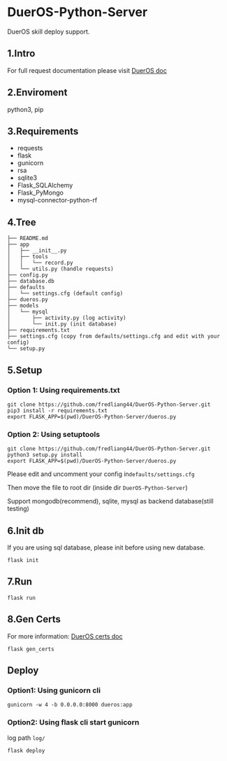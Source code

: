 # DuerOS-Python-Server
DuerOS skill deploy support.

## 1.Intro

For full request documentation please visit [DuerOS doc](https://dueros.baidu.com/didp/doc/dueros-bot-platform/dbp-custom/request_markdown)

## 2.Enviroment

python3, pip

## 3.Requirements

* requests
* flask
* gunicorn
* rsa
* sqlite3
* Flask_SQLAlchemy
* Flask_PyMongo
* mysql-connector-python-rf

## 4.Tree

```shell
├── README.md
├── app
│   ├── __init__.py
│   ├── tools
│   │   └── record.py
│   └── utils.py (handle requests)
├── config.py
├── database.db
├── defaults
│   └── settings.cfg (default config)
├── dueros.py
├── models
│   └── mysql
│       ├── activity.py (log activity)
│       └── init.py (init database)
├── requirements.txt
├── settings.cfg (copy from defaults/settings.cfg and edit with your config)
└── setup.py
```

## 5.Setup

### Option 1: Using requirements.txt
```shell
git clone https://github.com/fredliang44/DuerOS-Python-Server.git
pip3 install -r requirements.txt
export FLASK_APP=$(pwd)/DuerOS-Python-Server/dueros.py
```

### Option 2: Using setuptools
```shell
git clone https://github.com/fredliang44/DuerOS-Python-Server.git
python3 setup.py install
export FLASK_APP=$(pwd)/DuerOS-Python-Server/dueros.py
```


Please edit and uncomment your config in`defaults/settings.cfg`

Then move the file to root dir (inside dir `DuerOS-Python-Server`)

Support mongodb(recommend), sqlite, mysql as backend database(still testing)

## 6.Init db
If you are using sql database, please init before using new database.

```shell
flask init
```

## 7.Run
```shell
flask run
```

## 8.Gen Certs
For more information: [DuerOS certs doc](https://dueros.baidu.com/didp/doc/dueros-bot-platform/dbp-deploy/authentication_markdown#%E9%AA%8C%E8%AF%81%E8%BF%87%E7%A8%8B)

```shell
flask gen_certs
```

## Deploy
### Option1: Using gunicorn cli

```shell
gunicorn -w 4 -b 0.0.0.0:8000 dueros:app
```

### Option2: Using flask cli start gunicorn
log path `log/`
```shell
flask deploy
```



